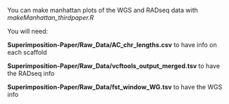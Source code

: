 You can make manhattan plots of the WGS and RADseq data with *makeManhattan_thirdpaper.R*

You will need:

**Superimposition-Paper/Raw_Data/AC_chr_lengths.csv** to have info on each scaffold

**Superimposition-Paper/Raw_Data/vcftools_output_merged.tsv** to have the RADseq info

**Superimposition-Paper/Raw_Data/fst_window_WG.tsv** to have the WGS info
